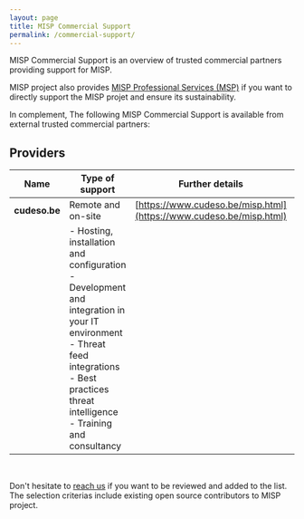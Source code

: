 ```yaml
---
layout: page
title: MISP Commercial Support
permalink: /commercial-support/
---
```


MISP Commercial Support is an overview of trusted commercial partners providing support for MISP. 

MISP project also provides [MISP Professional Services (MSP)](/professional-services/) if you want to directly support the MISP projet and ensure its sustainability.

In complement, The following MISP Commercial Support is available from external trusted commercial partners:

## Providers

| Name   | Type of support | Further details  | Region |
|---|---|---|---|
| **cudeso.be**  | Remote and on-site | [https://www.cudeso.be/misp.html](https://www.cudeso.be/misp.html) | Europe |
|            | - Hosting, installation and configuration <br /> - Development and integration in your IT environment <br /> - Threat feed integrations <br /> - Best practices threat intelligence <br /> - Training and consultancy |   | |

<br />

Don't hesitate to [reach us](/contact) if you want to be reviewed and added to the list. The selection criterias include existing open source contributors to MISP project.

